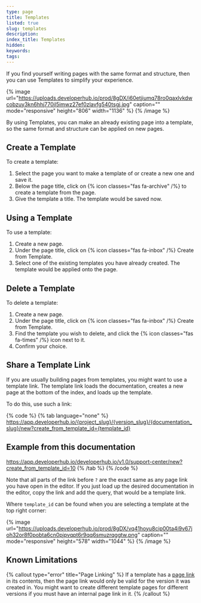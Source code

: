 ```yaml
---
type: page
title: Templates
listed: true
slug: templates
description: 
index_title: Templates
hidden: 
keywords: 
tags: 
---
```



If you find yourself writing pages with the same format and structure, then you can use Templates to simplify your experience.


{% image url="https://uploads.developerhub.io/prod/8gDX/i60etjiumq78ro0qaxlvkdwcobzuy3kn6hhj770jl5imwz27ef0zlavfg540tsgj.jpg" caption="" mode="responsive" height="806" width="1136" %}
{% /image %}


By using Templates, you can make an already existing page into a template, so the same format and structure can be applied on new pages.

## Create a Template

To create a template:

1. Select the page you want to make a template of or create a new one and save it.
2. Below the page title, click on {% icon classes="fas fa-archive" /%} to create a template from the page.
3. Give the template a title. The template would be saved now.

## Using a Template

To use a template:

1. Create a new page.
2. Under the page title, click on {% icon classes="fas fa-inbox" /%} Create from Template.
3. Select one of the existing templates you have already created. The template would be applied onto the page.

## Delete a Template

To delete a template:

1. Create a new page.
2. Under the page title, click on {% icon classes="fas fa-inbox" /%} Create from Template.
3. Find the template you wish to delete, and click the {% icon classes="fas fa-times" /%} icon next to it.
4. Confirm your choice.

## Share a Template Link

If you are usually building pages from templates, you might want to use a template link. The template link loads the documentation, creates a new page at the bottom of the index, and loads up the template.

To do this, use such a link:


{% code %}
{% tab language="none" %}
https://app.developerhub.io/{project_slug}/{version_slug}/{documentation_slug}/new?create_from_template_id={template_id}

## Example from this documentation
https://app.developerhub.io/developerhub.io/v1.0/support-center/new?create_from_template_id=10
{% /tab %}
{% /code %}


Note that all parts of the link before `?` are the exact same as any page link you have open in the editor. If you just load up the desired documentation in the editor, copy the link and add the query, that would be a template link.

Where `template_id` can be found when you are selecting a template at the top right corner:


{% image url="https://uploads.developerhub.io/prod/8gDX/vq41hoyu8cip00ta4i9v67joh32or8f0pobta6cn0pjpvqpt6r9qq6smuzrqggtw.png" caption="" mode="responsive" height="578" width="1044" %}
{% /image %}


## Known Limitations


{% callout type="error" title="Page Linking" %}
If a template has a [page link](/support-center/page-linking) in its contents, then the page link would only be valid for the version it was created in. You might want to create different template pages for different versions if you must have an internal page link in it.
{% /callout %}


